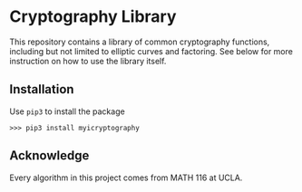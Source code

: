 # Cryptography Library

This repository contains a library of common cryptography functions, including but not limited to elliptic curves and factoring. See below for more instruction on how to use the library itself.

## Installation

Use `pip3` to install the package

``>>> pip3 install myicryptography``

## Acknowledge

Every algorithm in this project comes from MATH 116 at UCLA.
